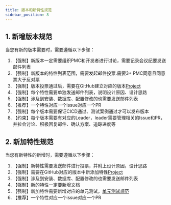 ```yaml
---
title: 版本和新特性规范
sidebar_position: 8
---
```


## 1. 新增版本规范

当您有新的版本需要时，需要遵循以下步骤：

1. 【强制】新版本一定需要组织PMC和开发者进行讨论，需要记录会议纪要发送邮件列表
2. 【强制】新版本的特性列表范围，需要发起邮件投票.需要3+ PMC同意且同意票大于反对票
3. 【强制】版本投票通过后，需要在GitHub建立对应的版本[Project](https://github.com/apache/incubator-linkis/projects)
4. 【强制】每个特性需要单独发送邮件列表，说明设计原因、设计思路
5. 【强制】涉及到安装、数据库、配置修改的也需要发送邮件列表
6. 【推荐】一个特性对应一个issue对应一个PR
7. 【强制】每个版本需要保证CICD通过、测试案例通过才可以发布版本
8. 【约束】每个版本需要有对应的Leader，leader需要管理相关的Issue和PR，并拉会讨论、积极回复邮件、确认方案、追踪进度等

## 2. 新加特性规范

当您有新特性的新增时，需要遵循以下步骤：

1. 【强制】新特性需要发送邮件进行投票，并附上设计原因，设计思路
2. 【强制】需要在GitHub对应的版本中新添加特性[Project](https://github.com/apache/incubator-linkis/projects)
3. 【强制】涉及到安装、数据库、配置修改的也需要发送邮件列表
4. 【强制】新的特性一定要新增文档
5. 【强制】新加特性需要新增对应的单元测试，[单元测试规范](https://linkis.apache.org/community/development-specification/unit_test)
6. 【推荐】一个特性对应一个issue对应一个PR
